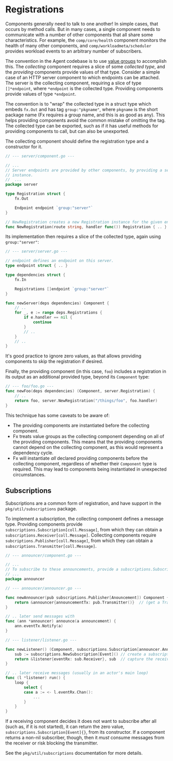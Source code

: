 # Registrations

Components generally need to talk to one another!
In simple cases, that occurs by method calls.
But in many cases, a single component needs to communicate with a number of other components that all share some characteristics.
For example, the `comp/core/health` component monitors the health of many other components, and `comp/workloadmeta/scheduler` provides workload events to an arbitrary number of subscribers.

The convention in the Agent codebase is to use [value groups](./fx.md#value-groups) to accomplish this.
The _collecting_ component requires a slice of some _collected type_, and the _providing_ components provide values of that type.
Consider a simple case of an HTTP server component to which endpoints can be attached.
The server is the collecting component, requiring a slice of type `[]*endpoint`, where `*endpoint` is the collected type.
Providing components provide values of type `*endpoint`.

The convention is to "wrap" the collected type in a struct type which embeds `fx.Out` and has tag `group:"pkgname"`, where `pkgname` is the short package name (Fx requires a group name, and this is as good as any).
This helps providing components avoid the common mistake of omitting the tag.
The collected type can be exported, such as if it has useful methods for providing components to call, but can also be unexported.

The collecting component should define the registration type and a constructor for it.

```go
// --- server/component.go ---

// ...
// Server endpoints are provided by other components, by providing a server.Registration
// instance.
//  ...
package server

type Registration struct {
    fx.Out

    Endpoint endpoint `group:"server"`
}

// NewRegistration creates a new Registration instance for the given endpoint.
func NewRegistration(route string, handler func()) Registration { .. }
```

Its implementation then requires a slice of the collected type, again using `group:"server"`:

```go
// --- server/server.go ---

// endpoint defines an endpoint on this server.
type endpoint struct { .. }

type dependencies struct {
    fx.In

    Registrations []endpoint `group:"server"`
}

func newServer(deps dependencies) Component {
    // ..
    for _, e := range deps.Registrations {
        if e.handler == nil {
            continue
        }
        // ..
    }
    // ..
}
```

It's good practice to ignore zero values, as that allows providing components to skip
the registration if desired.

Finally, the providing component (in this case, `foo`) includes a registration in its output as an additional provided type, beyond its `Component` type:

```go
// --- foo/foo.go ---
func newFoo(deps dependencies) (Component, server.Registration) {
    // ..
    return foo, server.NewRegistration("/things/foo", foo.handler)
}
```

This technique has some caveats to be aware of:

 * The providing components are instantiated before the collecting component.
 * Fx treats value groups as the collecting component depending on all of the providing components.
   This means that the providing components cannot depend on the collecting component, as this would represent a dependency cycle.
 * Fx will instantiate _all_ declared providing components before the collecting component, regardless of whether their `Component` type is required.
   This may lead to components being instantiated in unexpected circumstances.

## Subscriptions

Subscriptions are a common form of registration, and have support in the `pkg/util/subscriptions` package.

To implement a subscription, the collecting component defines a message type.
Providing components provide `subscriptions.Subscription[coll.Message]`, from which they can obtain a `subscriptions.Receiver[coll.Message]`.
Collecting components require `subcriptions.Publisher[coll.Message]`, from which they can obtain a `subscriptions.Transmitter[coll.Message]`.

```go
// --- announcer/component.go ---

// ...
// To subscribe to these announcements, provide a subscriptions.Subscription[announcer.Announcement].
// ...
package announcer
```

```go
// --- announcer/announcer.go ---

func newAnnouncer(pub subscriptions.Publisher[Anouncement]) Component {
    return &announcer{announcementTx: pub.Transmitter()}  // (get a Transmitter from the Publisher)
}

// .. later send messages with 
func (ann *announcer) announce(a announcement) {
    ann.eventTx.Notify(a)
}
```

```go
// --- listener/listener.go ---

func newListener() (Component, subscriptions.Subscription[announcer.Announcement]) {
    sub := subscriptions.NewSubscription[Event]() // create a subscription
    return &listener{eventRx: sub.Receiver}, sub  // capture the receiver, and return the subscription
}

// .. later receive messages (usually in an actor's main loop)
func (l *listener) run() {
    loop {
        select {
        case a := <- l.eventRx.Chan():
            ...
        }
    }
}
```

If a receiving component decides it does not want to subscribe after all (such as, if it is not started), it can return the zero value, `subscriptions.Subscription[Event]{}`, from its constructor.
If a component returns a non-nil subscriber, though, then it _must_ consume messages from the receiver or risk blocking the transmitter.

See the `pkg/util/subscriptions` documentation for more details.
